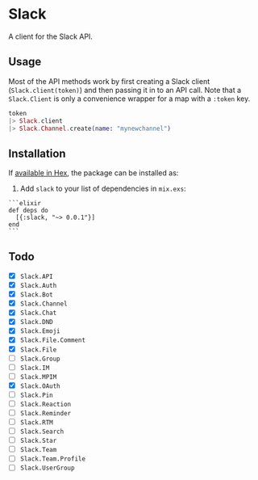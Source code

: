 # Slack

A client for the Slack API.

## Usage

Most of the API methods work by first creating a Slack client
(`Slack.client(token)`) and then passing it in to an API call. Note that a
`Slack.Client` is only a convenience wrapper for a map with a `:token` key.

```elixir
token
|> Slack.client
|> Slack.Channel.create(name: "mynewchannel")
```

## Installation

If [available in Hex](https://hex.pm/docs/publish), the package can be installed as:

  1. Add `slack` to your list of dependencies in `mix.exs`:

    ```elixir
    def deps do
      [{:slack, "~> 0.0.1"}]
    end
    ```

## Todo

- [x] `Slack.API`
- [x] `Slack.Auth`
- [x] `Slack.Bot`
- [x] `Slack.Channel`
- [x] `Slack.Chat`
- [x] `Slack.DND`
- [x] `Slack.Emoji`
- [x] `Slack.File.Comment`
- [x] `Slack.File`
- [ ] `Slack.Group`
- [ ] `Slack.IM`
- [ ] `Slack.MPIM`
- [x] `Slack.OAuth`
- [ ] `Slack.Pin`
- [ ] `Slack.Reaction`
- [ ] `Slack.Reminder`
- [ ] `Slack.RTM`
- [ ] `Slack.Search`
- [ ] `Slack.Star`
- [ ] `Slack.Team`
- [ ] `Slack.Team.Profile`
- [ ] `Slack.UserGroup`
